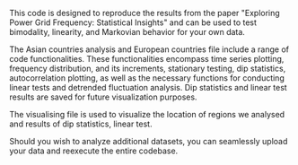 This code is designed to reproduce the results from the paper "Exploring Power Grid Frequency: Statistical Insights" and can be used to test bimodality, linearity, and Markovian behavior for your own data.

The Asian countries analysis and European countries file include a range of code functionalities. These functionalities encompass time series plotting, frequency distribution, and its increments, stationary testing, dip statistics, autocorrelation plotting, as well as the necessary functions for conducting linear tests and detrended fluctuation analysis. Dip statistics and linear test results are saved for future visualization purposes.

The visualising file is used to visualize the location of regions we analysed and results of dip statistics, linear test.

Should you wish to analyze additional datasets, you can seamlessly upload your data and reexecute the entire codebase.
